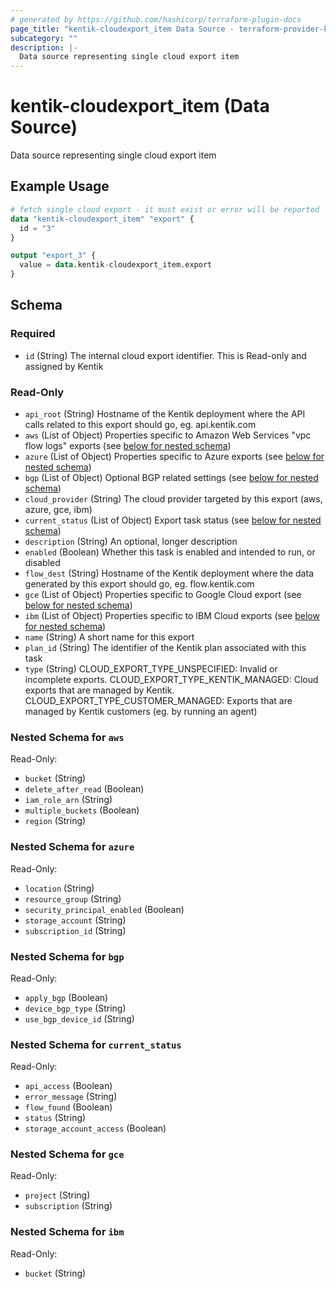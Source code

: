 ```yaml
---
# generated by https://github.com/hashicorp/terraform-plugin-docs
page_title: "kentik-cloudexport_item Data Source - terraform-provider-kentik-cloudexport"
subcategory: ""
description: |-
  Data source representing single cloud export item
---
```


# kentik-cloudexport_item (Data Source)

Data source representing single cloud export item

## Example Usage

```terraform
# fetch single cloud export - it must exist or error will be reported
data "kentik-cloudexport_item" "export" {
  id = "3"
}

output "export_3" {
  value = data.kentik-cloudexport_item.export
}
```

<!-- schema generated by tfplugindocs -->
## Schema

### Required

- `id` (String) The internal cloud export identifier. This is Read-only and assigned by Kentik

### Read-Only

- `api_root` (String) Hostname of the Kentik deployment where the API calls related to this export should go, eg. api.kentik.com
- `aws` (List of Object) Properties specific to Amazon Web Services "vpc flow logs" exports (see [below for nested schema](#nestedatt--aws))
- `azure` (List of Object) Properties specific to Azure exports (see [below for nested schema](#nestedatt--azure))
- `bgp` (List of Object) Optional BGP related settings (see [below for nested schema](#nestedatt--bgp))
- `cloud_provider` (String) The cloud provider targeted by this export (aws, azure, gce, ibm)
- `current_status` (List of Object) Export task status (see [below for nested schema](#nestedatt--current_status))
- `description` (String) An optional, longer description
- `enabled` (Boolean) Whether this task is enabled and intended to run, or disabled
- `flow_dest` (String) Hostname of the Kentik deployment where the data generated by this export should go, eg. flow.kentik.com
- `gce` (List of Object) Properties specific to Google Cloud export (see [below for nested schema](#nestedatt--gce))
- `ibm` (List of Object) Properties specific to IBM Cloud exports (see [below for nested schema](#nestedatt--ibm))
- `name` (String) A short name for this export
- `plan_id` (String) The identifier of the Kentik plan associated with this task
- `type` (String) CLOUD_EXPORT_TYPE_UNSPECIFIED: Invalid or incomplete exports. CLOUD_EXPORT_TYPE_KENTIK_MANAGED: Cloud exports that are managed by Kentik. CLOUD_EXPORT_TYPE_CUSTOMER_MANAGED: Exports that are managed by Kentik customers (eg. by running an agent)

<a id="nestedatt--aws"></a>
### Nested Schema for `aws`

Read-Only:

- `bucket` (String)
- `delete_after_read` (Boolean)
- `iam_role_arn` (String)
- `multiple_buckets` (Boolean)
- `region` (String)


<a id="nestedatt--azure"></a>
### Nested Schema for `azure`

Read-Only:

- `location` (String)
- `resource_group` (String)
- `security_principal_enabled` (Boolean)
- `storage_account` (String)
- `subscription_id` (String)


<a id="nestedatt--bgp"></a>
### Nested Schema for `bgp`

Read-Only:

- `apply_bgp` (Boolean)
- `device_bgp_type` (String)
- `use_bgp_device_id` (String)


<a id="nestedatt--current_status"></a>
### Nested Schema for `current_status`

Read-Only:

- `api_access` (Boolean)
- `error_message` (String)
- `flow_found` (Boolean)
- `status` (String)
- `storage_account_access` (Boolean)


<a id="nestedatt--gce"></a>
### Nested Schema for `gce`

Read-Only:

- `project` (String)
- `subscription` (String)


<a id="nestedatt--ibm"></a>
### Nested Schema for `ibm`

Read-Only:

- `bucket` (String)


